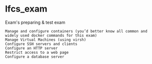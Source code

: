 # lfcs_exam
Exam's preparing &amp; test exam

    Manage and configure containers (you’d better know all common and widely used docker commands for this exam)
    Manage Virtual Machines (using virsh)
    Configure SSH servers and clients
    Configure an HTTP server
    Restrict access to a web page
    Configure a database server
